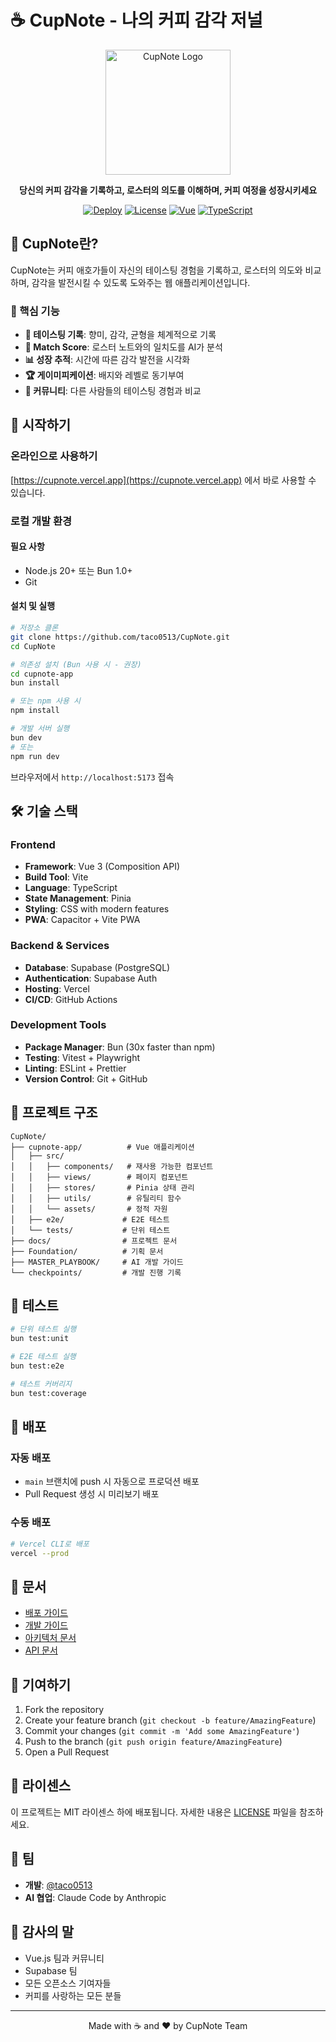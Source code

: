 # ☕ CupNote - 나의 커피 감각 저널

<div align="center">
  <img src="cupnote-app/public/icons/icon-512x512.png" alt="CupNote Logo" width="200" />
  
  **당신의 커피 감각을 기록하고, 로스터의 의도를 이해하며, 커피 여정을 성장시키세요**

  [![Deploy](https://img.shields.io/github/actions/workflow/status/taco0513/CupNote/deploy.yml?label=Deploy)](https://github.com/taco0513/CupNote/actions)
  [![License](https://img.shields.io/badge/license-MIT-blue.svg)](LICENSE)
  [![Vue](https://img.shields.io/badge/Vue-3.5+-brightgreen.svg)](https://vuejs.org/)
  [![TypeScript](https://img.shields.io/badge/TypeScript-5.8+-blue.svg)](https://www.typescriptlang.org/)
</div>

## 🌟 CupNote란?

CupNote는 커피 애호가들이 자신의 테이스팅 경험을 기록하고, 로스터의 의도와 비교하며, 감각을 발전시킬 수 있도록 도와주는 웹 애플리케이션입니다.

### 🎯 핵심 기능

- **📝 테이스팅 기록**: 향미, 감각, 균형을 체계적으로 기록
- **🎯 Match Score**: 로스터 노트와의 일치도를 AI가 분석
- **📊 성장 추적**: 시간에 따른 감각 발전을 시각화
- **🏆 게이미피케이션**: 배지와 레벨로 동기부여
- **👥 커뮤니티**: 다른 사람들의 테이스팅 경험과 비교

## 🚀 시작하기

### 온라인으로 사용하기
[https://cupnote.vercel.app](https://cupnote.vercel.app) 에서 바로 사용할 수 있습니다.

### 로컬 개발 환경

#### 필요 사항
- Node.js 20+ 또는 Bun 1.0+
- Git

#### 설치 및 실행

```bash
# 저장소 클론
git clone https://github.com/taco0513/CupNote.git
cd CupNote

# 의존성 설치 (Bun 사용 시 - 권장)
cd cupnote-app
bun install

# 또는 npm 사용 시
npm install

# 개발 서버 실행
bun dev
# 또는
npm run dev
```

브라우저에서 `http://localhost:5173` 접속

## 🛠️ 기술 스택

### Frontend
- **Framework**: Vue 3 (Composition API)
- **Build Tool**: Vite
- **Language**: TypeScript
- **State Management**: Pinia
- **Styling**: CSS with modern features
- **PWA**: Capacitor + Vite PWA

### Backend & Services
- **Database**: Supabase (PostgreSQL)
- **Authentication**: Supabase Auth
- **Hosting**: Vercel
- **CI/CD**: GitHub Actions

### Development Tools
- **Package Manager**: Bun (30x faster than npm)
- **Testing**: Vitest + Playwright
- **Linting**: ESLint + Prettier
- **Version Control**: Git + GitHub

## 📁 프로젝트 구조

```
CupNote/
├── cupnote-app/          # Vue 애플리케이션
│   ├── src/
│   │   ├── components/   # 재사용 가능한 컴포넌트
│   │   ├── views/        # 페이지 컴포넌트
│   │   ├── stores/       # Pinia 상태 관리
│   │   ├── utils/        # 유틸리티 함수
│   │   └── assets/       # 정적 자원
│   ├── e2e/             # E2E 테스트
│   └── tests/           # 단위 테스트
├── docs/                # 프로젝트 문서
├── Foundation/          # 기획 문서
├── MASTER_PLAYBOOK/     # AI 개발 가이드
└── checkpoints/         # 개발 진행 기록
```

## 🧪 테스트

```bash
# 단위 테스트 실행
bun test:unit

# E2E 테스트 실행
bun test:e2e

# 테스트 커버리지
bun test:coverage
```

## 🚀 배포

### 자동 배포
- `main` 브랜치에 push 시 자동으로 프로덕션 배포
- Pull Request 생성 시 미리보기 배포

### 수동 배포
```bash
# Vercel CLI로 배포
vercel --prod
```

## 📖 문서

- [배포 가이드](docs/deployment-guide.md)
- [개발 가이드](docs/development-guide.md)
- [아키텍처 문서](docs/architecture.md)
- [API 문서](docs/api-reference.md)

## 🤝 기여하기

1. Fork the repository
2. Create your feature branch (`git checkout -b feature/AmazingFeature`)
3. Commit your changes (`git commit -m 'Add some AmazingFeature'`)
4. Push to the branch (`git push origin feature/AmazingFeature`)
5. Open a Pull Request

## 📜 라이센스

이 프로젝트는 MIT 라이센스 하에 배포됩니다. 자세한 내용은 [LICENSE](LICENSE) 파일을 참조하세요.

## 👥 팀

- **개발**: [@taco0513](https://github.com/taco0513)
- **AI 협업**: Claude Code by Anthropic

## 🙏 감사의 말

- Vue.js 팀과 커뮤니티
- Supabase 팀
- 모든 오픈소스 기여자들
- 커피를 사랑하는 모든 분들

---

<div align="center">
  Made with ☕ and ❤️ by CupNote Team
</div>